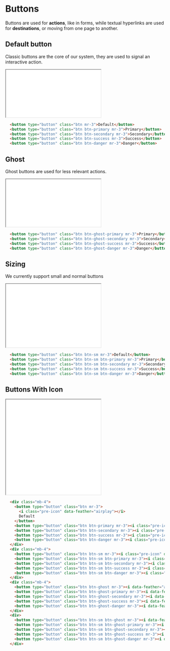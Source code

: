# Buttons

Buttons are used for **actions**, like in forms, while textual hyperlinks are used for **destinations**, or moving from one page to another.

## Default button

Classic buttons are the core of our system, they are used to signal an interactive action.

<iframe title="Buttons" src="./docs/examples/buttons.html"></iframe>

```html {highlight: [2]}
  <button type="button" class="btn mr-3">Default</button>
  <button type="button" class="btn btn-primary mr-3">Primary</button>
  <button type="button" class="btn btn-secondary mr-3">Secondary</button>
  <button type="button" class="btn btn-success mr-3">Success</button>
  <button type="button" class="btn btn-danger mr-3">Danger</button>
```

## Ghost
Ghost buttons are used for less relevant actions.

<iframe title="Ghost buttons" src="./docs/examples/ghost-buttons.html"></iframe>

```html {highlight: [2]}
  <button type="button" class="btn btn-ghost-primary mr-3">Primary</button>
  <button type="button" class="btn btn-ghost-secondary mr-3">Secondary</button>
  <button type="button" class="btn btn-ghost-success mr-3">Success</button>
  <button type="button" class="btn btn-ghost-danger mr-3">Danger</button>
```

## Sizing
We currently support small and normal buttons

<iframe title="Small buttons" height="200" src="./docs/examples/buttons-sizing.html"></iframe>

```html {highlight: [2]}
  <button type="button" class="btn btn-sm mr-3">Default</button>
  <button type="button" class="btn btn-sm btn-primary mr-3">Primary</button>
  <button type="button" class="btn btn-sm btn-secondary mr-3">Secondary</button>
  <button type="button" class="btn btn-sm btn-success mr-3">Success</button>
  <button type="button" class="btn btn-sm btn-danger mr-3">Danger</button>
```

## Buttons With Icon


<iframe title="Buttons with icons" height="300" src="./docs/examples/buttons-icons.html"></iframe>

```html { highlight: [3] }
  <div class="mb-4">
    <button type="button" class="btn mr-3">
      <i class="pre-icon" data-feather="airplay"></i>
      Default
    </button>
    <button type="button" class="btn btn-primary mr-3"><i class="pre-icon" data-feather="airplay"></i>Primary</button>
    <button type="button" class="btn btn-secondary mr-3"><i class="pre-icon" data-feather="download-cloud"></i>Secondary</button>
    <button type="button" class="btn btn-success mr-3"><i class="pre-icon" data-feather="edit-3"></i>Success</button>
    <button type="button" class="btn btn-danger mr-3"><i class="pre-icon" data-feather="alert-circle"></i>Danger</button>
  </div>
  <div class="mb-4">
    <button type="button" class="btn btn-sm mr-3"><i class="pre-icon" data-feather="airplay"></i>Default</button>
    <button type="button" class="btn btn-sm btn-primary mr-3"><i class="pre-icon" data-feather="airplay"></i>Primary</button>
    <button type="button" class="btn btn-sm btn-secondary mr-3"><i class="pre-icon" data-feather="download-cloud"></i>Secondary</button>
    <button type="button" class="btn btn-sm btn-success mr-3"><i class="pre-icon" data-feather="edit-3"></i>Success</button>
    <button type="button" class="btn btn-sm btn-danger mr-3"><i class="pre-icon" data-feather="alert-circle"></i>Danger</button>
  </div>
  <div class="mb-4">
    <button type="button" class="btn btn-ghost mr-3"><i data-feather="airplay"></i></button>
    <button type="button" class="btn btn-ghost-primary mr-3"><i data-feather="airplay"></i></button>
    <button type="button" class="btn btn-ghost-secondary mr-3"><i data-feather="download-cloud"></i></button>
    <button type="button" class="btn btn-ghost-success mr-3"><i data-feather="edit-3"></i></button>
    <button type="button" class="btn btn-ghost-danger mr-3"><i data-feather="alert-circle"></i></button>
  </div>
  <div>
    <button type="button" class="btn btn-sm btn-ghost mr-3"><i data-feather="airplay"></i></button>
    <button type="button" class="btn btn-sm btn-ghost-primary mr-3"><i data-feather="airplay"></i></button>
    <button type="button" class="btn btn-sm btn-ghost-secondary mr-3"><i data-feather="download-cloud"></i></button>
    <button type="button" class="btn btn-sm btn-ghost-success mr-3"><i data-feather="edit-3"></i></button>
    <button type="button" class="btn btn-sm btn-ghost-danger mr-3"><i data-feather="alert-circle"></i></button>
  </div>
```
